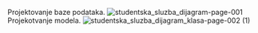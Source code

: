 Projektovanje baze podataka.
![studentska_sluzba_dijagram-page-001](https://user-images.githubusercontent.com/44875805/55160764-5e2b8280-5164-11e9-93b9-1b964aaa000c.jpg)
Projekotvanje modela.
![studentska_sluzba_dijagram_klasa-page-002 (1)](https://user-images.githubusercontent.com/44875805/55161463-e0687680-5165-11e9-9ab2-0e00d39516e0.jpg)

